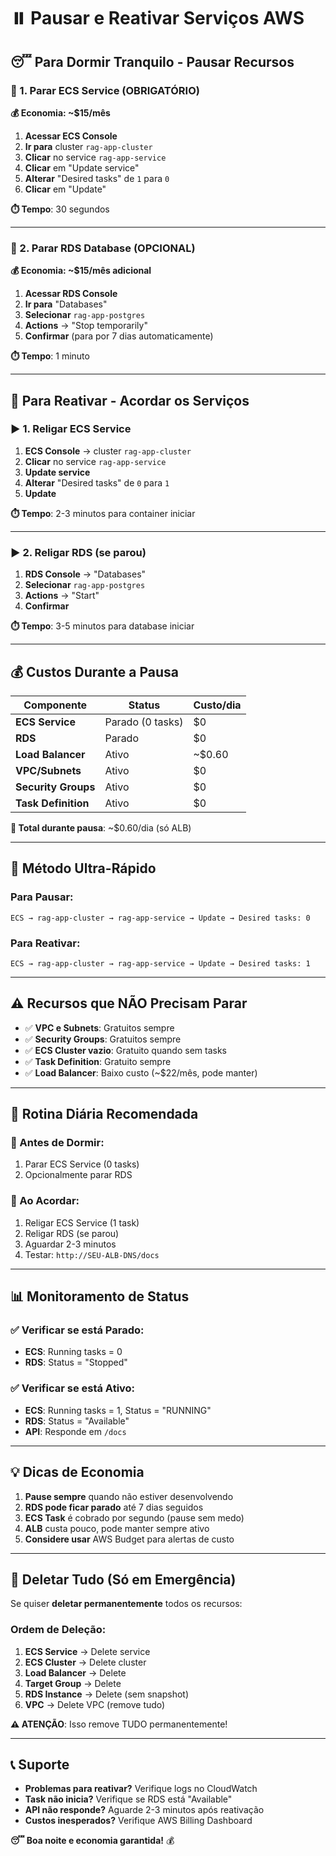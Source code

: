 # ⏸️ Pausar e Reativar Serviços AWS

## 😴 **Para Dormir Tranquilo - Pausar Recursos**

### **🛑 1. Parar ECS Service (OBRIGATÓRIO)**
**💰 Economia: ~$15/mês**

1. **Acessar ECS Console**
2. **Ir para** cluster `rag-app-cluster`
3. **Clicar** no service `rag-app-service`
4. **Clicar** em "Update service"
5. **Alterar** "Desired tasks" de `1` para `0`
6. **Clicar** em "Update"

**⏱️ Tempo**: 30 segundos

---

### **🛑 2. Parar RDS Database (OPCIONAL)**
**💰 Economia: ~$15/mês adicional**

1. **Acessar RDS Console**
2. **Ir para** "Databases"
3. **Selecionar** `rag-app-postgres`
4. **Actions** → "Stop temporarily"
5. **Confirmar** (para por 7 dias automaticamente)

**⏱️ Tempo**: 1 minuto

---

## 🌅 **Para Reativar - Acordar os Serviços**

### **▶️ 1. Religar ECS Service**
1. **ECS Console** → cluster `rag-app-cluster`
2. **Clicar** no service `rag-app-service`
3. **Update service**
4. **Alterar** "Desired tasks" de `0` para `1`
5. **Update**

**⏱️ Tempo**: 2-3 minutos para container iniciar

---

### **▶️ 2. Religar RDS (se parou)**
1. **RDS Console** → "Databases"
2. **Selecionar** `rag-app-postgres`
3. **Actions** → "Start"
4. **Confirmar**

**⏱️ Tempo**: 3-5 minutos para database iniciar

---

## 💰 **Custos Durante a Pausa**

| Componente | Status | Custo/dia |
|------------|--------|-----------|
| **ECS Service** | Parado (0 tasks) | $0 |
| **RDS** | Parado | $0 |
| **Load Balancer** | Ativo | ~$0.60 |
| **VPC/Subnets** | Ativo | $0 |
| **Security Groups** | Ativo | $0 |
| **Task Definition** | Ativo | $0 |

**💸 Total durante pausa**: ~$0.60/dia (só ALB)

---

## 🚀 **Método Ultra-Rápido**

### **Para Pausar:**
```
ECS → rag-app-cluster → rag-app-service → Update → Desired tasks: 0
```

### **Para Reativar:**
```
ECS → rag-app-cluster → rag-app-service → Update → Desired tasks: 1
```

---

## ⚠️ **Recursos que NÃO Precisam Parar**

- ✅ **VPC e Subnets**: Gratuitos sempre
- ✅ **Security Groups**: Gratuitos sempre
- ✅ **ECS Cluster vazio**: Gratuito quando sem tasks
- ✅ **Task Definition**: Gratuito sempre
- ✅ **Load Balancer**: Baixo custo (~$22/mês, pode manter)

---

## 🔄 **Rotina Diária Recomendada**

### **🌙 Antes de Dormir:**
1. Parar ECS Service (0 tasks)
2. Opcionalmente parar RDS

### **🌅 Ao Acordar:**
1. Religar ECS Service (1 task)
2. Religar RDS (se parou)
3. Aguardar 2-3 minutos
4. Testar: `http://SEU-ALB-DNS/docs`

---

## 📊 **Monitoramento de Status**

### **✅ Verificar se está Parado:**
- **ECS**: Running tasks = 0
- **RDS**: Status = "Stopped"

### **✅ Verificar se está Ativo:**
- **ECS**: Running tasks = 1, Status = "RUNNING"
- **RDS**: Status = "Available"
- **API**: Responde em `/docs`

---

## 💡 **Dicas de Economia**

1. **Pause sempre** quando não estiver desenvolvendo
2. **RDS pode ficar parado** até 7 dias seguidos
3. **ECS Task** é cobrado por segundo (pause sem medo)
4. **ALB** custa pouco, pode manter sempre ativo
5. **Considere usar** AWS Budget para alertas de custo

---

## 🧹 **Deletar Tudo (Só em Emergência)**

Se quiser **deletar permanentemente** todos os recursos:

### **Ordem de Deleção:**
1. **ECS Service** → Delete service
2. **ECS Cluster** → Delete cluster  
3. **Load Balancer** → Delete
4. **Target Group** → Delete
5. **RDS Instance** → Delete (sem snapshot)
6. **VPC** → Delete VPC (remove tudo)

**⚠️ ATENÇÃO**: Isso remove TUDO permanentemente!

---

## 📞 **Suporte**

- **Problemas para reativar?** Verifique logs no CloudWatch
- **Task não inicia?** Verifique se RDS está "Available"
- **API não responde?** Aguarde 2-3 minutos após reativação
- **Custos inesperados?** Verifique AWS Billing Dashboard

**😴 Boa noite e economia garantida!** 💰